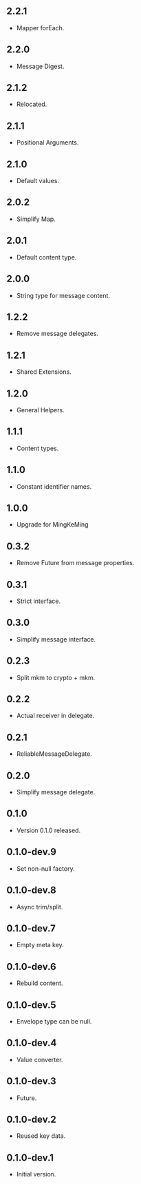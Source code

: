 ## 2.2.1

- Mapper forEach.

## 2.2.0

- Message Digest.

## 2.1.2

- Relocated.

## 2.1.1

- Positional Arguments.

## 2.1.0

- Default values.

## 2.0.2

- Simplify Map.

## 2.0.1

- Default content type.

## 2.0.0

- String type for message content.

## 1.2.2

- Remove message delegates.

## 1.2.1

- Shared Extensions.

## 1.2.0

- General Helpers.

## 1.1.1

- Content types.

## 1.1.0

- Constant identifier names.

## 1.0.0

- Upgrade for MingKeMing

## 0.3.2

- Remove Future from message properties.

## 0.3.1

- Strict interface.

## 0.3.0

- Simplify message interface.

## 0.2.3

- Split mkm to crypto + mkm.

## 0.2.2

- Actual receiver in delegate.

## 0.2.1

- ReliableMessageDelegate.

## 0.2.0

- Simplify message delegate.

## 0.1.0

- Version 0.1.0 released.

## 0.1.0-dev.9

- Set non-null factory.

## 0.1.0-dev.8

- Async trim/split.

## 0.1.0-dev.7

- Empty meta key.

## 0.1.0-dev.6

- Rebuild content.

## 0.1.0-dev.5

- Envelope type can be null.

## 0.1.0-dev.4

- Value converter.

## 0.1.0-dev.3

- Future.

## 0.1.0-dev.2

- Reused key data.

## 0.1.0-dev.1

- Initial version.
